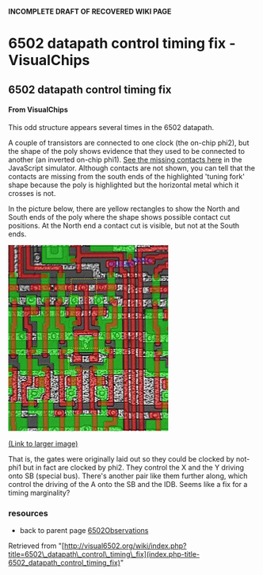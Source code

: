 **INCOMPLETE DRAFT OF RECOVERED WIKI PAGE**

# 6502 datapath control timing fix - VisualChips

## 6502 datapath control timing fix

#### From VisualChips

This odd structure appears several times in the 6502 datapath.

A couple of transistors are connected to one clock (the on-chip phi2), but the shape of the poly shows evidence that they used to be connected to another (an inverted on-chip phi1). [See the missing contacts here](http://visual6502.org/JSSim/expert.html?nosim=t&find=cclk&panx=120.8&pany=307.6&zoom=12.4&label=missing,-100,1911,5256,2083,5163) in the JavaScript simulator.  Although contacts are not shown, you can tell that the contacts are missing from the south ends of the highlighted 'tuning fork' shape because the poly is highlighted but the horizontal metal which it crosses is not.

In the picture below, there are yellow rectangles to show the North and South ends of the poly where the shape shows possible contact cut positions. At the North end a contact cut is visible, but not at the South ends.



![6502 photo wrong-clock-annot.jpg](images/9/97/6502_photo_wrong-clock-annot.jpg)

[(Link to larger image)](index.php-title-File-6502_photo_wrong-clock-annot.jpg)

That is, the gates were originally laid out so they could be clocked by not-phi1 but in fact are clocked by phi2.  They control the X and the Y driving onto SB (special bus).  There's another pair like them further along, which control the driving of the A onto the SB and the IDB.  Seems like a fix for a timing marginality?

### resources

- back to parent page [6502Observations](index.php-title-6502Observations)

Retrieved from "[http://visual6502.org/wiki/index.php?title=6502\_datapath\_control\_timing\_fix](index.php-title-6502_datapath_control_timing_fix)"

